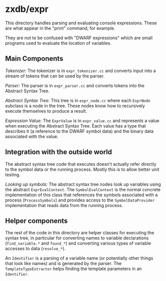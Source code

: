 # zxdb/expr

This directory handles parsing and evaluating console expressions. These are
what appear in the "print" command, for example.

They are not to be confused with "DWARF expressions" which are small programs
used to evaluate the location of variables.

## Main Components

_Tokenizer:_ The tokenizer is in `expr_tokenizer.cc` and converts input into a
stream of tokens that can be used by the parser.

_Parser:_ The parser is in `expr_parser.cc` and converts tokens into the
Abstract Syntax Tree.

_Abstract Syntax Tree:_ This tree is in `expr_node.cc` where each `ExprNode`
subclass is a node in the tree. These nodes know how to recursively execute
themselves to produce a result.

_Expression Value:_ The `ExprValue` is in `expr_value.cc` and represents a
value when executing the Abstract Syntax Tree. Each value has a type that
describes it (a reference to the DWARF symbol data) and the binary data
associated with the value.

## Integration with the outside world

The abstract syntax tree code that executes doesn't actually refer directly to
the symbol data or the running process. Mostly this is to allow better unit
testing.

_Looking up symbols:_ The abstract syntax tree nodes look up variables using
the abstract `ExprEvalContext`. The `SymbolEvalContext` is the normal concrete
implementation of this class that references the symbols associated with a
process (`ProcessSymbols`) and provides access to the `SymbolDataProvider`
implementation that reads data from the running process.

## Helper components

The rest of the code in this directory are helper classes for executing the
syntax tree, in particular for converting names to variable declarations
(`find_variable.*` and `found_*`) and converting various types of variable
accesses to data (`resolve_*`).

An `Identifier` is a parsing of a variable name (or potentially other things
that look like names) and is generated by the parser. The
`TemplateTypeExtractor` helps finding the template parameters in an
`Identifier`.
